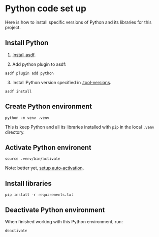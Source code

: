 # Python code set up

Here is how to install specific versions of Python and its libraries for this project.


## Install Python

1. [Install asdf](https://asdf-vm.com/#/core-manage-asdf).

2. Add python plugin to asdf:

```
asdf plugin add python
```

3. Install Python version specified in [.tool-versions](.tool-versions).

```
asdf install
```


## Create Python environment

```
python -m venv .venv
```

This is keep Python and all its libraries installed with `pip` in the local `.venv` directory.


## Activate Python environent

```
source .venv/bin/activate
```

Note: better yet, [setup auto-activation](https://stackoverflow.com/a/50830617/297131).


## Install libraries

```
pip install -r requirements.txt
```

## Deactivate Python environment

When finished working with this Python environment, run:

```
deactivate
```


